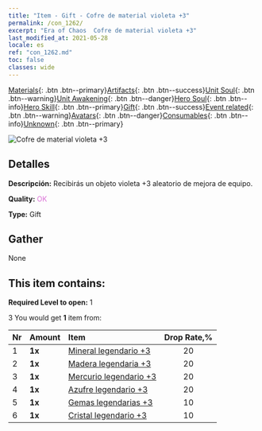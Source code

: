 ```yaml
---
title: "Item - Gift - Cofre de material violeta +3"
permalink: /con_1262/
excerpt: "Era of Chaos  Cofre de material violeta +3"
last_modified_at: 2021-05-28
locale: es
ref: "con_1262.md"
toc: false
classes: wide
---
```

 [Materials](/ItemsES/){: .btn .btn--primary}[Artifacts](/ItemsES/Artifacts/){: .btn .btn--success}[Unit Soul](/ItemsES/UnitSoul/){: .btn .btn--warning}[Unit Awakening](/ItemsES/UnitAwakening/){: .btn .btn--danger}[Hero Soul](/ItemsES/HeroSoul/){: .btn .btn--info}[Hero Skill](/ItemsES/HeroSkill/){: .btn .btn--primary}[Gift](/ItemsES/Gift/){: .btn .btn--success}[Event related](/ItemsES/Events/){: .btn .btn--warning}[Avatars](/ItemsES/Avatars/){: .btn .btn--danger}[Consumables](/ItemsES/Consumables/){: .btn .btn--info}[Unknown](/ItemsES/Unknown/){: .btn .btn--primary}

 ![Cofre de material violeta +3](/images/t/i_304002.png)

## Detalles
 **Descripción:** Recibirás un objeto violeta +3 aleatorio de mejora de equipo.

 **Quality:** <span style="color: #DA70D6">OK</span>

 **Type:** Gift

## Gather

  None

## This item contains:

 **Required Level to open:** 1

 3 You would get **1** item  from:

  | Nr | Amount |     Item    | Drop Rate,% |
  |:---|:-------|:------------|:---------:|
  | 1 |  **1x** | [Mineral legendario +3](/ItemsES/mat_54/) | 20 | 
  | 2 |  **1x** | [Madera legendaria +3](/ItemsES/mat_55/) | 20 | 
  | 3 |  **1x** | [Mercurio legendario +3](/ItemsES/mat_56/) | 20 | 
  | 4 |  **1x** | [Azufre legendario +3](/ItemsES/mat_57/) | 20 | 
  | 5 |  **1x** | [Gemas legendarias +3](/ItemsES/mat_58/) | 10 | 
  | 6 |  **1x** | [Cristal legendario +3](/ItemsES/mat_59/) | 10 | 
